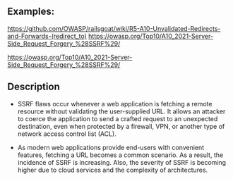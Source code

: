 ## Examples:
https://github.com/OWASP/railsgoat/wiki/R5-A10-Unvalidated-Redirects-and-Forwards-(redirect_to)
https://owasp.org/Top10/A10_2021-Server-Side_Request_Forgery_%28SSRF%29/


https://owasp.org/Top10/A10_2021-Server-Side_Request_Forgery_%28SSRF%29/

## Description
- SSRF flaws occur whenever a web application is fetching a remote resource without validating the user-supplied URL. It allows an attacker to coerce the application to send a crafted request to an unexpected destination, even when protected by a firewall, VPN, or another type of network access control list (ACL).

- As modern web applications provide end-users with convenient features, fetching a URL becomes a common scenario. As a result, the incidence of SSRF is increasing. Also, the severity of SSRF is becoming higher due to cloud services and the complexity of architectures.